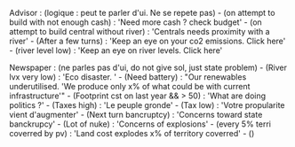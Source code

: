 



Advisor :  (logique : peut te parler d'ui. Ne se repete pas)
    - (on attempt to build with not enough cash) : 'Need more cash ? check budget'
    - (on attempt to build central without river) : 'Centrals needs proximity with a river'
    - (After a few turns) : 'Keep an eye on your co2 emissions. Click here'
    - (river level low) : 'Keep an eye on river levels. Click here'

Newspaper :  (ne parles pas d'ui, do not give sol, just state problem)
    - (River lvx very low) : 'Eco disaster. '
    - (Need battery) : "Our renewables underutilised. 'We produce only x% of what could be with current infrastructure'"
    - (Footprint cst on last year && > 50) : 'What are doing politics ?'
    - (Taxes high) : 'Le peuple gronde'
    - (Tax low) : 'Votre propularite vient d'augmenter'
    - (Next turn bancruptcy) : 'Concerns toward state banckrupcy'
    - (Lot of nuke) : 'Concerns of explosions'
    - (every 5% terri coverred by pv) : 'Land cost explodes x% of territory coverred'
    - ()
